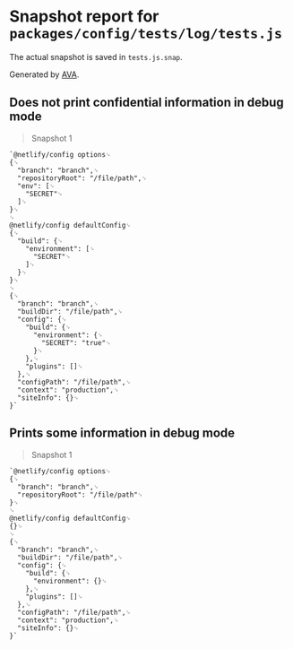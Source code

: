 # Snapshot report for `packages/config/tests/log/tests.js`

The actual snapshot is saved in `tests.js.snap`.

Generated by [AVA](https://ava.li).

## Does not print confidential information in debug mode

> Snapshot 1

    `@netlify/config options␊
    {␊
      "branch": "branch",␊
      "repositoryRoot": "/file/path",␊
      "env": [␊
        "SECRET"␊
      ]␊
    }␊
    ␊
    @netlify/config defaultConfig␊
    {␊
      "build": {␊
        "environment": [␊
          "SECRET"␊
        ]␊
      }␊
    }␊
    ␊
    {␊
      "branch": "branch",␊
      "buildDir": "/file/path",␊
      "config": {␊
        "build": {␊
          "environment": {␊
            "SECRET": "true"␊
          }␊
        },␊
        "plugins": []␊
      },␊
      "configPath": "/file/path",␊
      "context": "production",␊
      "siteInfo": {}␊
    }`

## Prints some information in debug mode

> Snapshot 1

    `@netlify/config options␊
    {␊
      "branch": "branch",␊
      "repositoryRoot": "/file/path"␊
    }␊
    ␊
    @netlify/config defaultConfig␊
    {}␊
    ␊
    {␊
      "branch": "branch",␊
      "buildDir": "/file/path",␊
      "config": {␊
        "build": {␊
          "environment": {}␊
        },␊
        "plugins": []␊
      },␊
      "configPath": "/file/path",␊
      "context": "production",␊
      "siteInfo": {}␊
    }`
